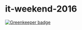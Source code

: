# it-weekend-2016

[![Greenkeeper badge](https://badges.greenkeeper.io/mauricedb/it-weekend-2016.svg)](https://greenkeeper.io/)